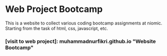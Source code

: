 # Web Project Bootcamp
This is a website to collect various coding bootcamp assignments at niomic. Starting from the task of html, css, javascript, etc.

### [visit to web project]: muhammadnurfikri.github.io "Website Bootcamp"
